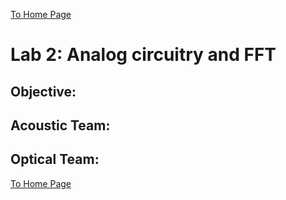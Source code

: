 [To Home Page](./index.md)

# Lab 2: Analog circuitry and FFT

## Objective: 

## Acoustic Team:

## Optical Team:

[To Home Page](./index.md)
